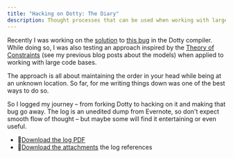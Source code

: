 ```yaml
---
title: "Hacking on Dotty: The Diary"
description: Thought processes that can be used when working with large code bases
---
```


Recently I was working on the [solution](https://github.com/lampepfl/dotty/pull/6023) to [this bug](https://github.com/lampepfl/dotty/issues/5980) in the Dotty compiler. While doing so, I was also testing an approach inspired by the [Theory of Constraints](https://www.wikiwand.com/en/Theory_of_constraints) (see my previous blog posts about the models) when applied to working with large code bases.

The approach is all about maintaining the order in your head while being at an unknown location. So far, for me writing things down was one of the best ways to do so.

So I logged my journey – from forking Dotty to hacking on it and making that bug go away. The log is an unedited dump from Evernote, so don't expect smooth flow of thought – but maybe some will find it entertaining or even useful.

- 💾[Download the log PDF](/post_assets/2019-03-13-dotty-6023/Dotty-pr-6023.pdf)
- 💾[Download the attachments](/post_assets/2019-03-13-dotty-6023/dotty-pr-6023-attachments.zip) the log references
